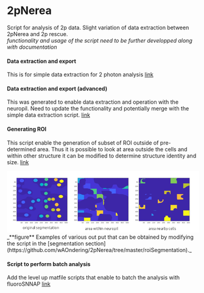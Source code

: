 # 2pNerea
Script for analysis of 2p data. Slight variation of data extraction between 2pNerea and 2p rescue.  
_functionality and usage of the script need to be further developped along with documentation_

#### Data extraction and export
This is for simple data extraction for 2 photon analysis
[link](https://github.com/wAOndering/2pNerea/tree/master/basic)

#### Data extraction and export (advanced) 
This was generated to enable data extraction and operation with the neuropil. Need to update the functionality and potentially merge with the simple data extraction script.
[link](https://github.com/wAOndering/2pNerea/tree/master/advanced)

#### Generating ROI
This script enable the generation of subset of ROI outside of pre-determined area. Thus it is possible to look at area outside the cells and within other structure it can be modified to determine structure identity and size.
[link](https://github.com/wAOndering/2pNerea/tree/master/roiSegmentation)

<img src="roiSegmentation/example.png">
_**figure** Examples of various out put that can be obtained by modifying the script in the [segmentation section] (https://github.com/wAOndering/2pNerea/tree/master/roiSegmentation)._


#### Script to perform batch analysis
Add the level up matfile scripts that enable to batch the analysis with fluoroSNNAP
[link](https://github.com/wAOndering/2pNerea/tree/master/batch)